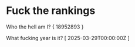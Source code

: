 # Fuck the rankings

Who the hell am I?
{ 18952893 }

What fucking year is it?
[ 2025-03-29T00:00:00Z ]
